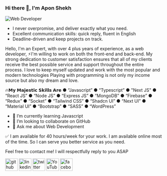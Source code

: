 ### Hi there 👋, I'm Apon Shekh
![Web Developer](https://media.licdn.com/dms/image/v2/D5616AQG-m3qK_WLZww/profile-displaybackgroundimage-shrink_350_1400/profile-displaybackgroundimage-shrink_350_1400/0/1722334825383?e=1747872000&v=beta&t=Ritclzb5yNvYUkGAvtKV_X13ENgxipm1CUr7A1Gssx8)

- I never overpromise, and deliver exactly what you need.
- Excellent communication skills: quick reply, fluent in English
- Deadline-driven and keep projects on track.

Hello, I'm an Expert, with over 4 plus years of experience, as a web developer, ⚡︎I'm willing to work on both the front-end and back-end. My strong dedication to customer satisfaction ensures that all of my clients receive the best possible service and support throughout the entire process. I love to keep myself updated and work with the most popular and modern technologies Playing with programming is not only my income source but also my dream and love.

🔥𝗠𝘆 𝗠𝗮𝗷𝗲𝘀𝘁𝗶𝗰 𝗦𝗸𝗶𝗹𝗹𝘀 𝗔𝗿𝗲
● “Javascript”
● “Typescript”
● "Next JS"
● “React JS”
● “Node JS”
● “Express JS”
● “MongoDB”
● “Firebase”
● “Redux”
● “Socket”
● “Tailwind CSS”
● “Shadcn UI”
● “Next UI”
● “Material UI”
● “Bootstrap”
● “SASS”
● “WordPress”

- 🌱 I’m currently learning Javascript 
- 👯 I’m looking to collaborate on GitHub 
- 💬 Ask me about Web Development

✅ I am available for 40 hours/week for your work. I am available online most of the time. So I can serve you better service as you need.

Feel free to contact me! I will respectfully reply to you ASAP


[<img src='https://cdn.jsdelivr.net/npm/simple-icons@3.0.1/icons/github.svg' alt='github' height='40'>](https://github.com/AponShekh420)  [<img src='https://cdn.jsdelivr.net/npm/simple-icons@3.0.1/icons/linkedin.svg' alt='linkedin' height='40'>](https://www.linkedin.com/in/apon-shekh-1047a6182/)  [<img src='https://cdn.jsdelivr.net/npm/simple-icons@3.0.1/icons/twitter.svg' alt='twitter' height='40'>](https://twitter.com/shekh_apon)  [<img src='https://cdn.jsdelivr.net/npm/simple-icons@3.0.1/icons/youtube.svg' alt='YouTube' height='40'>](https://www.youtube.com/channel/APONSHEKH) [<img src='https://cdn.jsdelivr.net/npm/simple-icons@3.0.1/icons/facebook.svg' alt='facebook' height='40'>](https://www.facebook.com/freelancer.apon.shekh)
